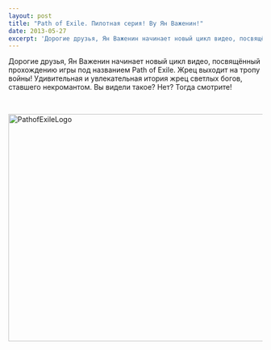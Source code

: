 ```yaml
---
layout: post
title: "Path of Exile. Пилотная серия! By Ян Важенин!"
date: 2013-05-27
excerpt: 'Дорогие друзья, Ян Важенин начинает новый цикл видео, посвящённый прохождению Path of Exile....'
---
```


Дорогие друзья, Ян Важенин начинает новый цикл видео, посвящённый прохождению игры под названием Path of Exile. Жрец выходит на тропу войны! Удивительная и увлекательная итория жрец светлых богов, ставшего некромантом. Вы видели такое? Нет? Тогда смотрите!

&nbsp;

<a href="http://gamersoul.ru/wp-content/uploads/2013/05/PathofExileLogo.png"><img class="size-full wp-image-2518 aligncenter" alt="PathofExileLogo" src="http://gamersoul.ru/wp-content/uploads/2013/05/PathofExileLogo.png" width="600" height="450" /></a>